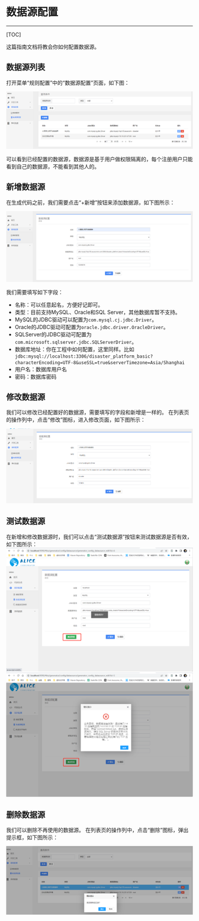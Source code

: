 # 数据源配置
---

[TOC]

这篇指南文档将教会你如何配置数据源。

## 数据源列表

打开菜单“规则配置”中的“数据源配置”页面，如下图：

![数据源列表](../img/dataSource.png)

可以看到已经配置的数据源，数据源是基于用户做权限隔离的，每个注册用户只能看到自己的数据源，不能看到其他人的。

## 新增数据源

在生成代码之前，我们需要点击“+新增”按钮来添加数据源，如下图所示：

![新增数据源](../img/dataSourceAdd.png)

我们需要填写如下字段：

* 名称：可以任意起名，方便好记即可。
* 类型：目前支持MySQL、Oracle和SQL Server，其他数据库暂不支持。
* MySQL的JDBC驱动可以配置为`com.mysql.cj.jdbc.Driver`。
* Oracle的JDBC驱动可配置为`oracle.jdbc.driver.OracleDriver`。
* SQLServer的JDBC驱动可配置为`com.microsoft.sqlserver.jdbc.SQLServerDriver`。
* 数据库地址：你在工程中如何配置，这里同样。比如`jdbc:mysql://localhost:3306/disaster_platform_basic?characterEncoding=UTF-8&useSSL=true&serverTimezone=Asia/Shanghai`
* 用户名：数据库用户名
* 密码：数据库密码

## 修改数据源

我们可以修改已经配置好的数据源，需要填写的字段和新增是一样的。
在列表页的操作列中，点击“修改”图标，进入修改页面，如下图所示：

![修改数据源](../img/dataSourceEdit.png)

## 测试数据源

在新增和修改数据源时，我们可以点击“测试数据源”按钮来测试数据源是否有效，如下图所示：
![修改数据源成功](../img/dataSourceTestSuccess.png)
![修改数据源失败](../img/dataSourceTest.png)

## 删除数据源

我们可以删除不再使用的数据源。
在列表页的操作列中，点击“删除”图标，弹出提示框，如下图所示：

![修改数据源](../img/dataSourceRemove.png)